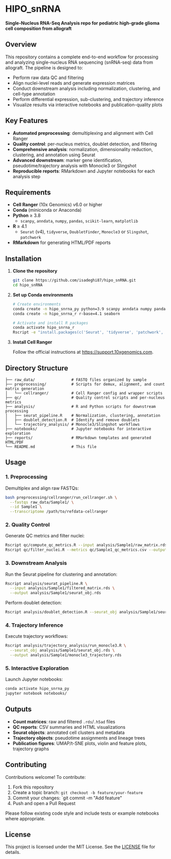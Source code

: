 # HIPO_snRNA

**Single-Nucleus RNA-Seq Analysis repo for pediatric high-grade glioma cell composition from allograft**

## Overview

This repository contains a complete end-to-end workflow for processing and analyzing single-nucleus RNA sequencing (snRNA-seq) data from allograft. The pipeline is designed to:

- Perform raw data QC and filtering
- Align nuclei-level reads and generate expression matrices
- Conduct downstream analysis including normalization, clustering, and cell-type annotation
- Perform differential expression, sub-clustering, and trajectory inference
- Visualize results via interactive notebooks and publication-quality plots

## Key Features

- **Automated preprocessing**: demultiplexing and alignment with Cell Ranger
- **Quality control**: per-nucleus metrics, doublet detection, and filtering
- **Comprehensive analysis**: normalization, dimensionality reduction, clustering, and annotation using Seurat
- **Advanced downstream**: marker gene identification, pseudotime/trajectory analysis with Monocle3 or Slingshot
- **Reproducible reports**: RMarkdown and Jupyter notebooks for each analysis step

## Requirements

- **Cell Ranger** (10x Genomics) v6.0 or higher
- **Conda** (miniconda or Anaconda)
- **Python** ≥ 3.8
  - `scanpy`, `anndata`, `numpy`, `pandas`, `scikit-learn`, `matplotlib`
- **R** ≥ 4.1
  - `Seurat` (v4), `tidyverse`, `DoubletFinder`, `Monocle3` or `Slingshot`, `patchwork`
- **RMarkdown** for generating HTML/PDF reports

## Installation

1. **Clone the repository**

   ```bash
   git clone https://github.com/isadeghi87/hipo_snRNA.git
   cd hipo_snRNA
   ```

2. **Set up Conda environments**

   ```bash
   # Create environments
   conda create -n hipo_snrna_py python=3.9 scanpy anndata numpy pandas scikit-learn matplotlib
   conda create -n hipo_snrna_r r-base=4.1 seaborn
   
   # Activate and install R packages
   conda activate hipo_snrna_r
   Rscript -e "install.packages(c('Seurat', 'tidyverse', 'patchwork', 'DoubletFinder', 'Monocle3', 'Slingshot'))"
   ```

3. **Install Cell Ranger**

   Follow the official instructions at https://support.10xgenomics.com.

## Directory Structure

```text
├── raw_data/                # FASTQ files organized by sample
├── preprocessing/           # Scripts for demux, alignment, and count matrix generation
│   └── cellranger/          # Cell Ranger config and wrapper scripts
├── qc/                      # Quality control scripts and per-nucleus metrics
├── analysis/                # R and Python scripts for downstream processing
│   ├── seurat_pipeline.R    # Normalization, clustering, annotation
│   ├── doublet_detection.R  # Identify and remove doublets
│   └── trajectory_analysis/ # Monocle3/Slingshot workflows
├── notebooks/               # Jupyter notebooks for interactive exploration
├── reports/                 # RMarkdown templates and generated HTML/PDF
└── README.md                # This file
```

## Usage

### 1. Preprocessing

Demultiplex and align raw FASTQs:

```bash
bash preprocessing/cellranger/run_cellranger.sh \
  --fastqs raw_data/Sample1/ \
  --id Sample1 \
  --transcriptome /path/to/refdata-cellranger
```

### 2. Quality Control

Generate QC metrics and filter nuclei:

```bash
Rscript qc/compute_qc_metrics.R --input analysis/Sample1/raw_matrix.rds --output qc/Sample1_qc_metrics.csv
Rscript qc/filter_nuclei.R --metrics qc/Sample1_qc_metrics.csv --output analysis/Sample1/filtered_matrix.rds
```

### 3. Downstream Analysis

Run the Seurat pipeline for clustering and annotation:

```bash
Rscript analysis/seurat_pipeline.R \
  --input analysis/Sample1/filtered_matrix.rds \
  --output analysis/Sample1/seurat_obj.rds
```

Perform doublet detection:

```bash
Rscript analysis/doublet_detection.R --seurat_obj analysis/Sample1/seurat_obj.rds
```

### 4. Trajectory Inference

Execute trajectory workflows:

```bash
Rscript analysis/trajectory_analysis/run_monocle3.R \
  --seurat_obj analysis/Sample1/seurat_obj.rds \
  --output analysis/Sample1/monocle3_trajectory.rds
```

### 5. Interactive Exploration

Launch Jupyter notebooks:

```bash
conda activate hipo_snrna_py
jupyter notebook notebooks/
```

## Outputs

- **Count matrices**: raw and filtered `.rds`/`.h5ad` files
- **QC reports**: CSV summaries and HTML visualizations
- **Seurat objects**: annotated cell clusters and metadata
- **Trajectory objects**: pseudotime assignments and lineage trees
- **Publication figures**: UMAP/t-SNE plots, violin and feature plots, trajectory graphs

## Contributing

Contributions welcome! To contribute:

1. Fork this repository
2. Create a topic branch: `git checkout -b feature/your-feature`
3. Commit your changes: `git commit -m "Add feature"
4. Push and open a Pull Request

Please follow existing code style and include tests or example notebooks where appropriate.

## License

This project is licensed under the MIT License. See the [LICENSE](LICENSE) file for details.
